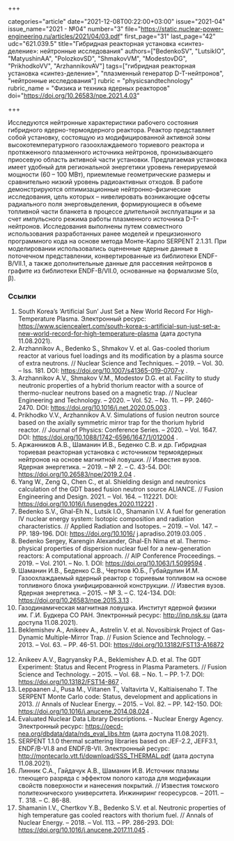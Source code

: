 +++

categories="article"
date="2021-12-08T00:22:00+03:00"
issue="2021-04"
issue_name="2021 - №04"
number="3"
file="https://static.nuclear-power-engineering.ru/articles/2021/04/03.pdf"
first_page="31"
last_page="42"
udc="621.039.5"
title="Гибридная реакторная установка «синтез-деление»: нейтронные исследования"
authors=["BedenkoSV", "LutsikIO", "MatyushinAA", "PolozkovSD", "ShmakovVM", "ModestovDG", "PrikhodkoVV", "ArzhannikovAV"]
tags=["гибридная реакторная установка «синтез-деление»", "плазменный генератор D-T-нейтронов", "нейтронные исследования"]
rubric = "physicsandtechnology"
rubric_name = "Физика и техника ядерных реакторов"
doi="https://doi.org/10.26583/npe.2021.4.03"

+++

Исследуются нейтронные характеристики рабочего состояния гибридного ядерно-термоядерного реактора. Реактор представляет собой установку, состоящую из модифицированной активной зоны высокотемпературного газоохлаждаемого ториевого реактора и протяженного плазменного источника нейтронов, пронизывающего приосевую область активной части установки. Предлагаемая установка имеет удобный для региональной энергетики уровень генерируемой мощности (60 – 100 МВт), приемлемые геометрические размеры и сравнительно низкий уровень радиоактивных отходов. В работе демонстрируются оптимизационные нейтронно-физические исследования, цель которых – нивелировать возникающие офсеты радиального поля энерговыделения, формирующиеся в объеме топливной части бланкета в процессе длительной эксплуатации и за счет импульсного режима работы плазменного источника D-T-нейтронов. Исследования выполнены путем совместного использования разработанных ранее моделей и прецизионного программного кода на основе метода Монте-Карло SERPENT 2.1.31. При моделировании использовались оцененные ядерные данные в поточечном представлении, конвертированные из библиотеки ENDF-B/VII.1, а также дополнительные данные для рассеяния нейтронов в графите из библиотеки ENDF-B/VII.0, основанные на формализме S(α, β).

### Ссылки

1. South Korea’s ‘Artificial Sun’ Just Set a New World Record For High-Temperature Plasma. Электронный ресурс: https://www.sciencealert.com/south-korea-s-artificial-sun-just-set-a-new-world-record-for-high-temperature-plasma (дата доступа 11.08.2021).
2. Arzhannikov A., Bedenko S., Shmakov V. et al. Gas-cooled thorium reactor at various fuel loadings and its modification by a plasma source of extra neutrons. // Nuclear Science and Techniques. – 2019. – Vol. 30. – Iss. 181. DOI: https://doi.org/10.1007/s41365-019-0707-y .
3. Arzhannikov A.V., Shmakov V.M., Modestov D.G. et al. Facility to study neutronic properties of a hybrid thorium reactor with a source of thermo-nuclear neutrons based on a magnetic trap. // Nuclear Engineering and Technology. – 2020. – Vol. 52. – No. 11. – PP. 2460-2470. DOI: https://doi.org/10.1016/j.net.2020.05.003 .
4. Prikhodko V.V., Arzhannikov A.V. Simulations of fusion neutron source based on the axially symmetric mirror trap for the thorium hybrid reactor. // Journal of Physics: Conference Series. – 2020. – Vol. 1647. DOI: https://doi.org/10.1088/1742-6596/1647/1/012004 .
5. Аржанников А.В., Шаманин И.В., Беденко С.В. и др. Гибридная ториевая реакторная установка с источником термоядерных нейтронов на основе магнитной ловушки. // Известия вузов. Ядерная энергетика. – 2019. – № 2. – С. 43-54. DOI: https://doi.org/10.26583/npe/2019.2.04 .
6. Yang W., Zeng Q., Chen C., et al. Shielding design and neutronics calculation of the GDT based fusion neutron source ALIANCE. // Fusion Engineering and Design. 2021. – Vol. 164. – 112221. DOI: https://doi.org/10.1016/j.fusengdes.2020.112221 .
7. Bedenko S.V., Ghal-Eh N., Lutsik I.O., Shamanin I.V. A fuel for generation IV nuclear energy system: Isotopic composition and radiation characteristics. // Applied Radiation and Isotopes. – 2019. – Vol. 147. – PP. 189-196. DOI: https://doi.org/10.1016/ j.apradiso.2019.03.005 .
8. Bedenko Sergey, Karengin Alexander, Ghal-Eh Nima et al. Thermo-physical properties of dispersion nuclear fuel for a new-generation reactors: A computational approach. // AIP Conference Proceedings. – 2019. – Vol. 2101. – No. 1. DOI: https://doi.org/10.1063/1.5099594 .
9. Шаманин И.В., Беденко С.В., Чертков Ю.Б., Губайдулин И.М. Газоохлаждаемый ядерный реактор с ториевым топливом на основе топливного блока унифицированной конструкции. // Известия вузов. Ядерная энергетика. – 2015. – № 3. – С. 124-134. DOI: https://doi.org/10.26583/npe.2015.3.13 .
10. Газодинамическая магнитная ловушка. Институт ядерной физики им. Г.И. Будкера СО РАН. Электронный ресурс: http://inp.nsk.su (дата доступа 11.08.2021).
11. Beklemishev A., Anikeev A., Astrelin V. et al. Novosibirsk Project of Gas-Dynamic Multiple-Mirror Trap. // Fusion Science and Technology. – 2013. – Vol. 63. – PP. 46-51. DOI: https://doi.org/10.13182/FST13-A16872 .
12. Anikeev A.V., Bagryansky P.A., Beklemishev A.D. et al. The GDT Experiment: Status and Recent Progress in Plasma Parameters. // Fusion Science and Technology. – 2015. – Vol. 68. – No. 1. – PP. 1-7. DOI: https://doi.org/10.13182/FST14-867 .
13. Leppaanen J., Pusa M., Viitanen T., Valtavirta V., Kaltiaisenaho T. The SERPENT Monte Carlo code: Status, development and applications in 2013. // Annals of Nuclear Energy. – 2015. – Vol. 82. – PP. 142-150. DOI: https://doi.org/10.1016/j.anucene.2014.08.024 .
14. Evaluated Nuclear Data Library Descriptions. – Nuclear Energy Agency. Электронный ресурс: https://oecd-nea.org/dbdata/data/nds_eval_libs.htm (дата доступа 11.08.2021).
15. SERPENT 1.1.0 thermal scattering libraries based on JEF-2.2, JEFF3.1, ENDF/B-VI.8 and ENDF/B-VII. Электронный ресурс: http://montecarlo.vtt.fi/download/SSS_THERMAL.pdf (дата доступа 11.08.2021).
16. Линник С.А., Гайдачук А.В., Шаманин И.В. Источник плазмы тлеющего разряда с эффектом полого катода для модификации свойств поверхности и нанесения покрытий. // Известия томского политехнического университета. Инжиниринг георесурсов. – 2011. – Т. 318. – C. 86-88.
17. Shamanin I.V., Chertkov Y.B., Bedenko S.V. et al. Neutronic properties of high temperature gas cooled reactors with thorium fuel. // Annals of Nuclear Energy. – 2018. – Vol. 113. – PP. 286-293. DOI: https://doi.org/10.1016/j.anucene.2017.11.045 .